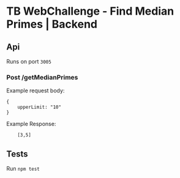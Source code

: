 # TB WebChallenge - Find Median Primes | Backend

## Api

Runs on port `3005`

### Post /getMedianPrimes
Example request body:

    {
        upperLimit: "10"
    }


Example Response:

        [3,5]


## Tests

Run `npm test`